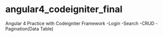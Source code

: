# angular4_codeigniter_final
Angular 4 Practice with Codeigniter Framework
-Login
-Search
-CRUD
-Pagination(Data Table)
